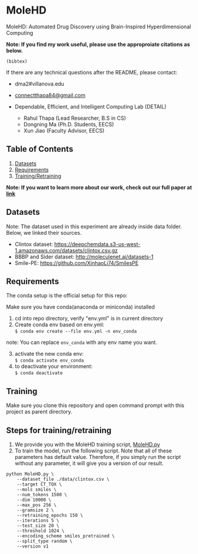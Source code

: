 # MoleHD
MoleHD: Automated Drug Discovery using Brain-Inspired Hyperdimensional Computing

**Note: If you find my work useful, please use the approproiate citations as below.**

```
(bibtex)
```

If there are any technical questions after the README, please contact:
* dma2#villanova.edu
* connectthapa84@gmail.com

* Dependable, Efficient, and Intelligent Computing Lab (DETAIL)
  	* Rahul Thapa (Lead Researcher, B.S in CS)
	* Dongning Ma (Ph.D. Students, EECS)
  	* Xun Jiao (Faculty Advisor, EECS)


## Table of Contents
1. [Datasets](#Datasets)
2. [Requirements](#Requirements)
3. [Training/Retraining](#Training)

**Note: If you want to learn more about our work, check out our full paper at [link](link)**

## Datasets

Note: The dataset used in this experiment are already inside data folder. Below, we linked their sources. 

 - Clintox dataset: https://deepchemdata.s3-us-west-1.amazonaws.com/datasets/clintox.csv.gz
 - BBBP and Sider dataset: http://moleculenet.ai/datasets-1 
 - Smile-PE: https://github.com/XinhaoLi74/SmilesPE

## Requirements

The conda setup is the official setup for this repo:

Make sure you have conda(anaconda or miniconda) installed

1. cd into repo directory, verify "env.yml" is in current directory
2. Create conda env based on env.yml:  
`$ conda env create --file env.yml -n env_conda`

note: You can replace `env_conda` with any env name you want. 

3. activate the new conda env:  
`$ conda activate env_conda` 
4. to deactivate your environment:   
`$ conda deactivate`  

## Training
Make sure you clone this repository and open command prompt with this project as parent directory. 

## Steps for training/retraining
1. We provide you with the MoleHD training script, [MoleHD.py](./MoleHD.py)
2. To train the model, run the following script. Note that all of these parameters has default value. Therefore, if you simply run the script without any parameter, it will give you a version of our result. 
```
python MoleHD.py \
    --dataset_file ./data/clintox.csv \
    --target CT_TOX \
    --mols smiles \
    --num_tokens 1500 \
    --dim 10000 \
    --max_pos 256 \
    --gramsize 2 \
    --retraining_epochs 150 \
    --iterations 5 \
    --test_size 20 \
    --threshold 1024 \
    --encoding_scheme smiles_pretrained \
    --split_type random \
    --version v1
```
